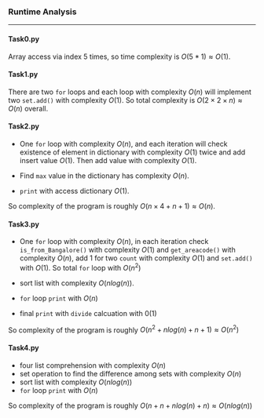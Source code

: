 ### Runtime Analysis 

---

#### Task0.py

Array access via index 5 times, so time complexity is $O(5*1)\approx O(1)$.

#### Task1.py

There are two `for` loops and each loop with complexity $O(n)$ will implement two `set.add()` with complexity $O(1)$. So total complexity is $O(2\times2\times n) \approx O(n)$ overall.

#### Task2.py

+ One `for` loop with complexity $O(n)$, and each iteration will check existence of element in dictionary with complexity $O(1)$ twice and add insert value $O(1)$. Then add value with complexity $O(1)$.

+ Find `max` value in the dictionary has complexity $O(n)$. 
+ `print` with access dictionary $O(1)$.

So complexity of the program is roughly $O(n\times4 + n + 1) \approx O(n)$.

#### Task3.py

+ One `for` loop with complexity $O(n)$, in each iteration check `is_from_Bangalore()` with complexity $O(1)$ and `get_areacode()` with complexity $O(n)$, add 1 for two `count` with complexity $O(1)$ and `set.add()` with $O(1)$. So total `for` loop with $O(n^2)$

+ sort list with complexity $O(nlog(n))$.
+ `for` loop `print` with $O(n)$
+ final `print` with `divide` calcuation with $0(1)$

So complexity of the program is roughly $O(n^2+ nlog(n)+n+1)\approx O(n^2)$

#### Task4.py

+ four list comprehension with complexity $O(n)$
+ set operation to find the difference among sets with complexity $O(n)$
+ sort list with complexity $O(nlog(n))$
+ `for` loop `print` with $O(n)$

So complexity of the program is roughly $O(n+n+nlog(n)+n)\approx O(nlog(n))$

